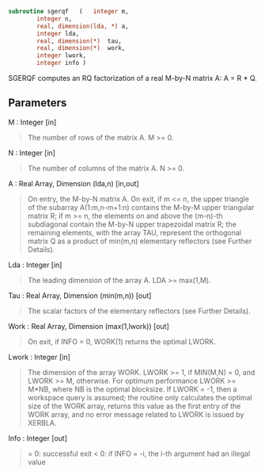 ```fortran
subroutine sgerqf	(	integer	m,
		integer	n,
		real, dimension(lda, *)	a,
		integer	lda,
		real, dimension(*)	tau,
		real, dimension(*)	work,
		integer	lwork,
		integer	info )
```

 SGERQF computes an RQ factorization of a real M-by-N matrix A:
 A = R * Q.

## Parameters
M : Integer [in]
> The number of rows of the matrix A.  M >= 0.

N : Integer [in]
> The number of columns of the matrix A.  N >= 0.

A : Real Array, Dimension (lda,n) [in,out]
> On entry, the M-by-N matrix A.
> On exit,
> if m <= n, the upper triangle of the subarray
> A(1:m,n-m+1:n) contains the M-by-M upper triangular matrix R;
> if m >= n, the elements on and above the (m-n)-th subdiagonal
> contain the M-by-N upper trapezoidal matrix R;
> the remaining elements, with the array TAU, represent the
> orthogonal matrix Q as a product of min(m,n) elementary
> reflectors (see Further Details).

Lda : Integer [in]
> The leading dimension of the array A.  LDA >= max(1,M).

Tau : Real Array, Dimension (min(m,n)) [out]
> The scalar factors of the elementary reflectors (see Further
> Details).

Work : Real Array, Dimension (max(1,lwork)) [out]
> On exit, if INFO = 0, WORK(1) returns the optimal LWORK.

Lwork : Integer [in]
> The dimension of the array WORK.
> LWORK >= 1, if MIN(M,N) = 0, and LWORK >= M, otherwise.
> For optimum performance LWORK >= M*NB, where NB is
> the optimal blocksize.
> If LWORK = -1, then a workspace query is assumed; the routine
> only calculates the optimal size of the WORK array, returns
> this value as the first entry of the WORK array, and no error
> message related to LWORK is issued by XERBLA.

Info : Integer [out]
> = 0:  successful exit
> < 0:  if INFO = -i, the i-th argument had an illegal value

